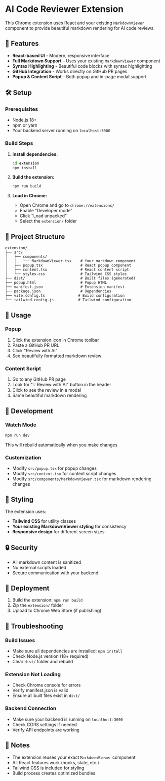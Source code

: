 # AI Code Reviewer Extension

This Chrome extension uses React and your existing `MarkdownViewer` component to provide beautiful markdown rendering for AI code reviews.

## 🚀 Features

- **React-based UI** - Modern, responsive interface
- **Full Markdown Support** - Uses your existing `MarkdownViewer` component
- **Syntax Highlighting** - Beautiful code blocks with syntax highlighting
- **GitHub Integration** - Works directly on GitHub PR pages
- **Popup & Content Script** - Both popup and in-page modal support

## 🛠️ Setup

### Prerequisites
- Node.js 18+
- npm or yarn
- Your backend server running on `localhost:3000`

### Build Steps

1. **Install dependencies:**
   ```bash
   cd extension
   npm install
   ```

2. **Build the extension:**
   ```bash
   npm run build
   ```

3. **Load in Chrome:**
   - Open Chrome and go to `chrome://extensions/`
   - Enable "Developer mode"
   - Click "Load unpacked"
   - Select the `extension/` folder

## 📁 Project Structure

```
extension/
├── src/
│   ├── components/
│   │   └── MarkdownViewer.tsx    # Your markdown component
│   ├── popup.tsx                 # React popup component
│   ├── content.tsx               # React content script
│   └── styles.css                # Tailwind CSS styles
├── dist/                         # Built files (generated)
├── popup.html                    # Popup HTML
├── manifest.json                 # Extension manifest
├── package.json                  # Dependencies
├── vite.config.ts               # Build configuration
└── tailwind.config.js           # Tailwind configuration
```

## 🎯 Usage

### Popup
1. Click the extension icon in Chrome toolbar
2. Paste a GitHub PR URL
3. Click "Review with AI"
4. See beautifully formatted markdown review

### Content Script
1. Go to any GitHub PR page
2. Look for "💡 Review with AI" button in the header
3. Click to see the review in a modal
4. Same beautiful markdown rendering

## 🔧 Development

### Watch Mode
```bash
npm run dev
```
This will rebuild automatically when you make changes.

### Customization
- Modify `src/popup.tsx` for popup changes
- Modify `src/content.tsx` for content script changes
- Modify `src/components/MarkdownViewer.tsx` for markdown rendering changes

## 🎨 Styling

The extension uses:
- **Tailwind CSS** for utility classes
- **Your existing MarkdownViewer styling** for consistency
- **Responsive design** for different screen sizes

## 🔒 Security

- All markdown content is sanitized
- No external scripts loaded
- Secure communication with your backend

## 🚀 Deployment

1. Build the extension: `npm run build`
2. Zip the `extension/` folder
3. Upload to Chrome Web Store (if publishing)

## 🐛 Troubleshooting

### Build Issues
- Make sure all dependencies are installed: `npm install`
- Check Node.js version (18+ required)
- Clear `dist/` folder and rebuild

### Extension Not Loading
- Check Chrome console for errors
- Verify manifest.json is valid
- Ensure all built files exist in `dist/`

### Backend Connection
- Make sure your backend is running on `localhost:3000`
- Check CORS settings if needed
- Verify API endpoints are working

## 📝 Notes

- The extension reuses your exact `MarkdownViewer` component
- All React features work (hooks, state, etc.)
- Tailwind CSS is included for styling
- Build process creates optimized bundles 
